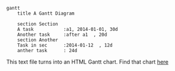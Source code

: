 ```mermaid
gantt
    title A Gantt Diagram

    section Section
    A task           :a1, 2014-01-01, 30d
    Another task     :after a1  , 20d
    section Another
    Task in sec      :2014-01-12  , 12d
    anther task      : 24d
```

This text file turns into an HTML Gantt chart. Find that chart [here](https://rawgit.com/mogenson/friendsgiving-oven-usage/master/gantt.html)